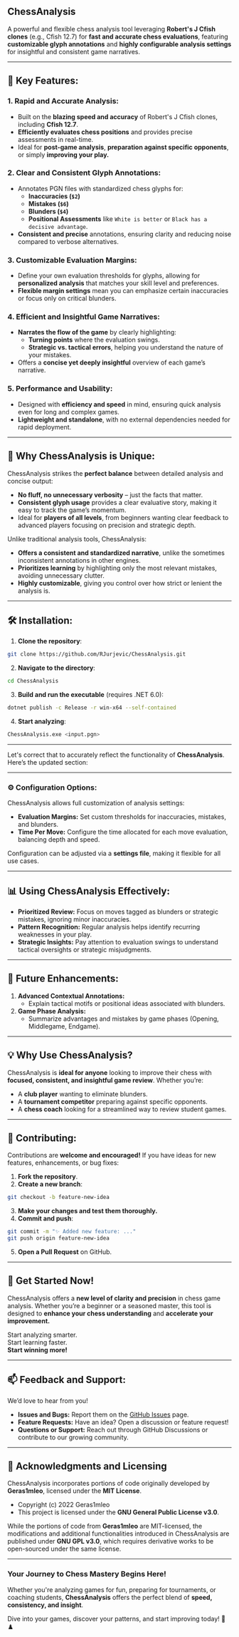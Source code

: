 ## **ChessAnalysis**  
A powerful and flexible chess analysis tool leveraging **Robert's J Cfish clones** (e.g., Cfish 12.7) for **fast and accurate chess evaluations**, featuring **customizable glyph annotations** and **highly configurable analysis settings** for insightful and consistent game narratives.  

---

## **🌟 Key Features:**  

### **1. Rapid and Accurate Analysis:**
- Built on the **blazing speed and accuracy** of Robert's J Cfish clones, including **Cfish 12.7**.
- **Efficiently evaluates chess positions** and provides precise assessments in real-time.
- Ideal for **post-game analysis**, **preparation against specific opponents**, or simply **improving your play.**

### **2. Clear and Consistent Glyph Annotations:**
- Annotates PGN files with standardized chess glyphs for:  
  - **Inaccuracies (`$2`)**  
  - **Mistakes (`$6`)**  
  - **Blunders (`$4`)**  
  - **Positional Assessments** like `White is better` or `Black has a decisive advantage`.
- **Consistent and precise** annotations, ensuring clarity and reducing noise compared to verbose alternatives.

### **3. Customizable Evaluation Margins:**
- Define your own evaluation thresholds for glyphs, allowing for **personalized analysis** that matches your skill level and preferences.
- **Flexible margin settings** mean you can emphasize certain inaccuracies or focus only on critical blunders.

### **4. Efficient and Insightful Game Narratives:**
- **Narrates the flow of the game** by clearly highlighting:
  - **Turning points** where the evaluation swings.
  - **Strategic vs. tactical errors**, helping you understand the nature of your mistakes.
- Offers a **concise yet deeply insightful** overview of each game’s narrative.

### **5. Performance and Usability:**
- Designed with **efficiency and speed** in mind, ensuring quick analysis even for long and complex games.
- **Lightweight and standalone**, with no external dependencies needed for rapid deployment.

---

## **🚀 Why ChessAnalysis is Unique:**  
ChessAnalysis strikes the **perfect balance** between detailed analysis and concise output:
- **No fluff, no unnecessary verbosity** – just the facts that matter.
- **Consistent glyph usage** provides a clear evaluative story, making it easy to track the game’s momentum.
- Ideal for **players of all levels**, from beginners wanting clear feedback to advanced players focusing on precision and strategic depth.  

Unlike traditional analysis tools, ChessAnalysis:
- **Offers a consistent and standardized narrative**, unlike the sometimes inconsistent annotations in other engines.
- **Prioritizes learning** by highlighting only the most relevant mistakes, avoiding unnecessary clutter.
- **Highly customizable**, giving you control over how strict or lenient the analysis is.

---

## **🛠️ Installation:**  
1. **Clone the repository**:  
```sh
git clone https://github.com/RJurjevic/ChessAnalysis.git
```
2. **Navigate to the directory**:  
```sh
cd ChessAnalysis
```
3. **Build and run the executable** (requires .NET 6.0):  
```sh
dotnet publish -c Release -r win-x64 --self-contained
```
4. **Start analyzing**:  
```sh
ChessAnalysis.exe <input.pgn>
```

---

Let's correct that to accurately reflect the functionality of **ChessAnalysis**. Here’s the updated section:  

---

### **⚙️ Configuration Options:**  
ChessAnalysis allows full customization of analysis settings:  
- **Evaluation Margins:** Set custom thresholds for inaccuracies, mistakes, and blunders.  
- **Time Per Move:** Configure the time allocated for each move evaluation, balancing depth and speed.  

Configuration can be adjusted via a **settings file**, making it flexible for all use cases.

---

## **📊 Using ChessAnalysis Effectively:**  
- **Prioritized Review:** Focus on moves tagged as blunders or strategic mistakes, ignoring minor inaccuracies.  
- **Pattern Recognition:** Regular analysis helps identify recurring weaknesses in your play.  
- **Strategic Insights:** Pay attention to evaluation swings to understand tactical oversights or strategic misjudgments.  

---

## **🔮 Future Enhancements:**  
1. **Advanced Contextual Annotations:**  
   - Explain tactical motifs or positional ideas associated with blunders.  
2. **Game Phase Analysis:**  
   - Summarize advantages and mistakes by game phases (Opening, Middlegame, Endgame).  

---

## **💡 Why Use ChessAnalysis?**  
ChessAnalysis is **ideal for anyone** looking to improve their chess with **focused, consistent, and insightful game review**. Whether you’re:
- A **club player** wanting to eliminate blunders.
- A **tournament competitor** preparing against specific opponents.
- A **chess coach** looking for a streamlined way to review student games.

---

## **🤝 Contributing:**  
Contributions are **welcome and encouraged!** If you have ideas for new features, enhancements, or bug fixes:  
1. **Fork the repository**.  
2. **Create a new branch**:  
```sh
git checkout -b feature-new-idea
```
3. **Make your changes and test them thoroughly.**  
4. **Commit and push**:  
```sh
git commit -m "✨ Added new feature: ..."
git push origin feature-new-idea
```
5. **Open a Pull Request** on GitHub.

---

## **🎉 Get Started Now!**  
ChessAnalysis offers a **new level of clarity and precision** in chess game analysis. Whether you’re a beginner or a seasoned master, this tool is designed to **enhance your chess understanding** and **accelerate your improvement.**  

Start analyzing smarter.  
Start learning faster.  
**Start winning more!**  

---

## **📫 Feedback and Support:**  
We’d love to hear from you!  
- **Issues and Bugs:** Report them on the [GitHub Issues](https://github.com/RJurjevic/ChessAnalysis/issues) page.  
- **Feature Requests:** Have an idea? Open a discussion or feature request!  
- **Questions or Support:** Reach out through GitHub Discussions or contribute to our growing community.  

---

## **📝 Acknowledgments and Licensing**  
ChessAnalysis incorporates portions of code originally developed by **Geras1mleo**, licensed under the **MIT License**.  
- Copyright (c) 2022 Geras1mleo  
- This project is licensed under the **GNU General Public License v3.0**.  

While the portions of code from **Geras1mleo** are MIT-licensed, the modifications and additional functionalities introduced in ChessAnalysis are published under **GNU GPL v3.0**, which requires derivative works to be open-sourced under the same license.  

---

### **Your Journey to Chess Mastery Begins Here!**  
Whether you're analyzing games for fun, preparing for tournaments, or coaching students, **ChessAnalysis** offers the perfect blend of **speed, consistency, and insight**.  

Dive into your games, discover your patterns, and start improving today! 🚀♟️
